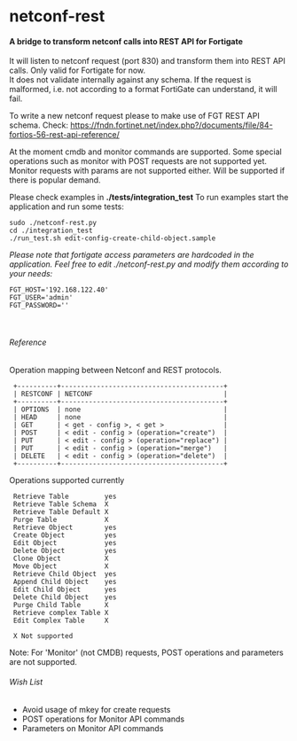 # netconf-rest
#### A bridge to transform netconf calls into REST API for Fortigate

It will listen to netconf request (port 830) and transform them into REST API calls. Only valid for Fortigate for now.<br>
It does not validate internally against any schema. If the request is malformed, i.e. not according to a format FortiGate can understand, it will fail.

To write a new netconf request please to make use of FGT REST API schema.
Check: https://fndn.fortinet.net/index.php?/documents/file/84-fortios-56-rest-api-reference/

At the moment cmdb and monitor commands are supported. Some special operations such as monitor with POST requests are not supported yet. Monitor requests with params are not supported either. Will be supported if there is popular demand.

Please check examples in **./tests/integration_test**
To run examples start the application and run some tests:

```
sudo ./netconf-rest.py
cd ./integration_test
./run_test.sh edit-config-create-child-object.sample
```

*Please note that fortigate access parameters are hardcoded in the application.
Feel free to edit ./netconf-rest.py and modify them according to your needs:*
```
FGT_HOST='192.168.122.40'
FGT_USER='admin'
FGT_PASSWORD=''
```
<br>

###### Reference
Operation mapping between Netconf and REST protocols.
```
 +----------+-----------------------------------------+
 | RESTCONF | NETCONF                                 |
 +----------+-----------------------------------------+
 | OPTIONS  | none                                    |
 | HEAD     | none                                    |
 | GET      | < get - config >, < get >               |
 | POST     | < edit - config > (operation="create")  |
 | PUT      | < edit - config > (operation="replace") |
 | PUT      | < edit - config > (operation="merge")   |
 | DELETE   | < edit - config > (operation="delete")  |
 +----------+-----------------------------------------+
 ```

Operations supported currently

```
 Retrieve Table         yes
 Retrieve Table Schema  X
 Retrieve Table Default X
 Purge Table            X
 Retrieve Object        yes
 Create Object          yes
 Edit Object            yes
 Delete Object          yes
 Clone Object           X
 Move Object            X
 Retrieve Child Object  yes
 Append Child Object    yes
 Edit Child Object      yes
 Delete Child Object    yes
 Purge Child Table      X
 Retrieve complex Table X
 Edit Complex Table     X

 X Not supported
 ```

 Note: For 'Monitor' (not CMDB) requests, POST operations and parameters are not supported.
 
###### Wish List

- Avoid usage of mkey for create requests
- POST operations for Monitor API commands
- Parameters on Monitor API commands
